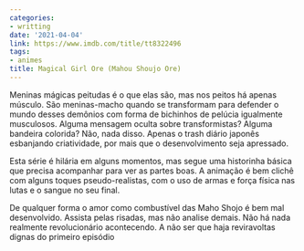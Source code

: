 ```yaml
---
categories:
- writting
date: '2021-04-04'
link: https://www.imdb.com/title/tt8322496
tags:
- animes
title: Magical Girl Ore (Mahou Shoujo Ore)
---
```


Meninas mágicas peitudas é o que elas são, mas nos peitos há apenas músculo. São meninas-macho quando se transformam para defender o mundo desses demônios com forma de bichinhos de pelúcia igualmente musculosos. Alguma mensagem oculta sobre transformistas? Alguma bandeira colorida? Não, nada disso. Apenas o trash diário japonês esbanjando criatividade, por mais que o desenvolvimento seja apressado.

Esta série é hilária em alguns momentos, mas segue uma historinha básica que precisa acompanhar para ver as partes boas. A animação é bem clichê com alguns toques pseudo-realistas, com o uso de armas e força física nas lutas e o sangue no seu final.

De qualquer forma o amor como combustível das Maho Shojo é bem mal desenvolvido. Assista pelas risadas, mas não analise demais. Não há nada realmente revolucionário acontecendo. A não ser que haja reviravoltas dignas do primeiro episódio